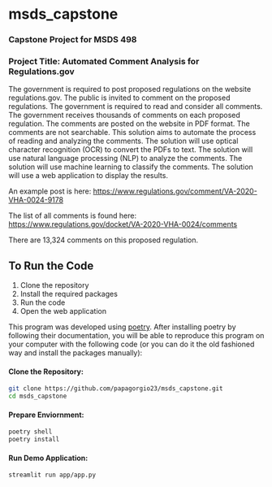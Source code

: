 # msds_capstone

### Capstone Project for MSDS 498

### Project Title: Automated Comment Analysis for Regulations.gov

The government is required to post proposed regulations on the website regulations.gov.  The public is invited to comment on the proposed regulations.  The government is required to read and consider all comments.  The government receives thousands of comments on each proposed regulation.  The comments are posted on the website in PDF format.  The comments are not searchable.  This solution aims to automate the process of reading and analyzing the comments.  The solution will use optical character recognition (OCR) to convert the PDFs to text.  The solution will use natural language processing (NLP) to analyze the comments.  The solution will use machine learning to classify the comments.  The solution will use a web application to display the results.

An example post is here: https://www.regulations.gov/comment/VA-2020-VHA-0024-9178

The list of all comments is found here: https://www.regulations.gov/docket/VA-2020-VHA-0024/comments

There are 13,324 comments on this proposed regulation. 


## To Run the Code

1. Clone the repository
2. Install the required packages
3. Run the code
4. Open the web application



This program was developed using [poetry](https://python-poetry.org/). After installing poetry by following their documentation, you will be able to reproduce this program on your computer with the following code (or you can do it the old fashioned way and install the packages manually):


#### Clone the Repository:

```bash
git clone https://github.com/papagorgio23/msds_capstone.git
cd msds_capstone
```




#### Prepare Enviornment:

``` bash
poetry shell
poetry install
```


#### Run Demo Application:


```bash
streamlit run app/app.py
```




